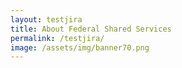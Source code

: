 ```yaml
---
layout: testjira
title: About Federal Shared Services
permalink: /testjira/
image: /assets/img/banner70.png
---
```


